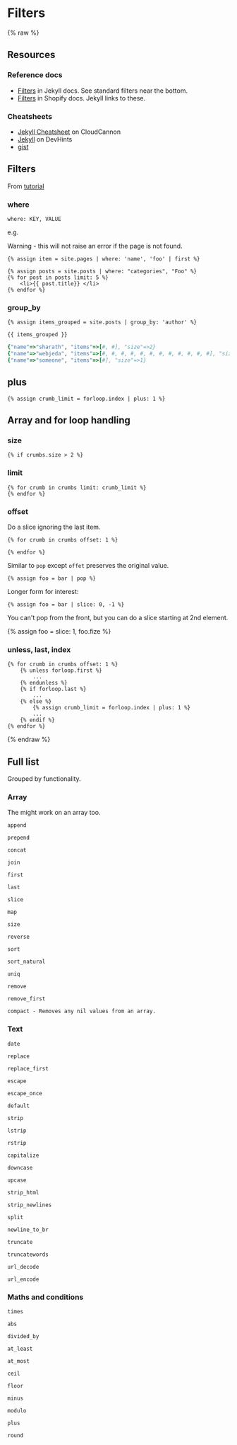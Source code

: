 # Filters

{% raw %}

## Resources

### Reference docs

- [Filters](https://jekyllrb.com/docs/liquid/filters/) in Jekyll docs. See standard filters near the bottom.
- [Filters](https://shopify.github.io/liquid/filters/abs/) in Shopify docs. Jekyll links to these.


### Cheatsheets

- [Jekyll Cheatsheet](https://learn.cloudcannon.com/jekyll-cheat-sheet/) on CloudCannon
- [Jekyll](https://devhints.io/jekyll) on DevHints
- [gist](https://gist.github.com/JJediny/a466eed62cee30ad45e2)


## Filters

From [tutorial](https://blog.webjeda.com/jekyll-filters/)

### where

```
where: KEY, VALUE
```

e.g.

Warning - this will not raise an error if the page is not found.

```liquid
{% assign item = site.pages | where: 'name', 'foo' | first %}
```

```liquid
{% assign posts = site.posts | where: "categories", "Foo" %}
{% for post in posts limit: 5 %}
    <li>{{ post.title}} </li>
{% endfor %}
```

### group_by

```liquid
{% assign items_grouped = site.posts | group_by: 'author' %}

{{ items_grouped }}
```

```ruby
{"name"=>"sharath", "items"=>[#, #], "size"=>2}
{"name"=>"webjeda", "items"=>[#, #, #, #, #, #, #, #, #, #, #, #], "size"=>12}
{"name"=>"someone", "items"=>[#], "size"=>1}
```

## plus

```liquid
{% assign crumb_limit = forloop.index | plus: 1 %}
```

## Array and for loop handling

### size

```
{% if crumbs.size > 2 %}
```

### limit

```liquid
{% for crumb in crumbs limit: crumb_limit %}
{% endfor %}
```

### offset

Do a slice ignoring the last item.

```liquid
{% for crumb in crumbs offset: 1 %}

{% endfor %}
```

Similar to `pop` except `offet` preserves the original value.

```liquid
{% assign foo = bar | pop %}
```

Longer form for interest:

```liquid
{% assign foo = bar | slice: 0, -1 %}
```

You can't pop from the front, but you can do a slice starting at 2nd element.

{% assign foo = slice: 1, foo.fize %}

### unless, last, index

```liquid
{% for crumb in crumbs offset: 1 %}
    {% unless forloop.first %}
        ...
    {% endunless %}
    {% if forloop.last %}
        ...
    {% else %}
        {% assign crumb_limit = forloop.index | plus: 1 %}
        ...
    {% endif %}
{% endfor %}
```

{% endraw %}


## Full list

Grouped by functionality.


### Array

The might work on an array too.

    append

    prepend

    concat

    join

    first

    last

    slice

    map

    size

    reverse

    sort

    sort_natural

    uniq

    remove

    remove_first

    compact - Removes any nil values from an array.


### Text

    date

    replace

    replace_first

    escape

    escape_once

    default

    strip

    lstrip

    rstrip

    capitalize

    downcase

    upcase

    strip_html

    strip_newlines

    split

    newline_to_br

    truncate

    truncatewords

    url_decode

    url_encode

### Maths and conditions

    times

    abs

    divided_by

    at_least

    at_most

    ceil

    floor

    minus

    modulo

    plus

    round
